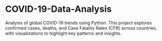 # COVID-19-Data-Analysis
Analysis of global COVID-19 trends using Python. This project explores confirmed cases, deaths, and Case Fatality Rates (CFR) across countries, with visualizations to highlight key patterns and insights.
